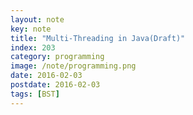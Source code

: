 ```yaml
---
layout: note
key: note
title: "Multi-Threading in Java(Draft)"
index: 203
category: programming
image: /note/programming.png
date: 2016-02-03
postdate: 2016-02-03
tags: [BST]
---
```

